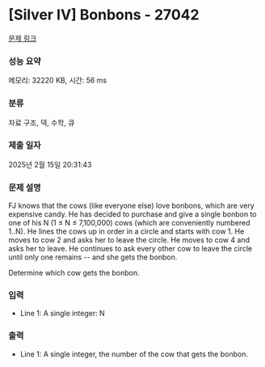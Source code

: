 # [Silver IV] Bonbons - 27042 

[문제 링크](https://www.acmicpc.net/problem/27042) 

### 성능 요약

메모리: 32220 KB, 시간: 56 ms

### 분류

자료 구조, 덱, 수학, 큐

### 제출 일자

2025년 2월 15일 20:31:43

### 문제 설명

<p>FJ knows that the cows (like everyone else) love bonbons, which are very expensive candy. He has decided to purchase and give a single bonbon to one of his N (1 ≤ N ≤ 7,100,000) cows (which are conveniently numbered 1..N).  He lines the cows up in order in a circle and starts with cow 1.  He moves to cow 2 and asks her to leave the circle.  He moves to cow 4 and asks her to leave. He continues to ask every other cow to leave the circle until only one remains -- and she gets the bonbon.</p>

<p>Determine which cow gets the bonbon.</p>

### 입력 

 <ul>
	<li>Line 1: A single integer: N</li>
</ul>

### 출력 

 <ul>
	<li>Line 1: A single integer, the number of the cow that gets the bonbon.</li>
</ul>

